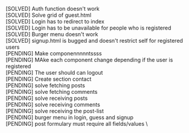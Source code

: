 [SOLVED] Auth function doesn't work \
[SOLVED] Solve grid of guest.html \
[SOLVED] Login has to redirect to index \
[SOLVED] Login has to be unavailable for people who is registered \
[SOLVED] Burger menu doesn't work\
[SOLVED] signup.html is bugged and doesn't restrict self for registered users\
[PENDING] Make componennnnntssss \
[PENDING] MAke each component change depending if the user is registered\
[PENDING] The user should can logout\
[PENDING] Create section contact\
[PENDING] solve fetching posts \
[PENDING] solve fetching comments \
[PENDING] solve receiving posts \
[PENDING] solve receiving comments \
[PENDING] solve receiving the post-list \
[PENDING] burger menu in login, guess and signup \
[PENDING] post formulary must require all fields/values \